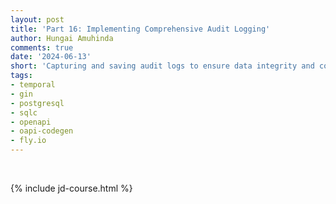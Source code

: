 ```yaml
---
layout: post
title: 'Part 16: Implementing Comprehensive Audit Logging'
author: Hungai Amuhinda
comments: true
date: '2024-06-13'
short: 'Capturing and saving audit logs to ensure data integrity and compliance'
tags:
- temporal
- gin
- postgresql
- sqlc
- openapi
- oapi-codegen
- fly.io
---
```




<br>

{% include jd-course.html %}